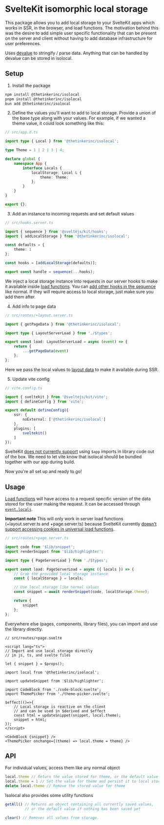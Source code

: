 # SvelteKit isomorphic local storage
This package allows you to add local storage to your SvelteKit apps which works in SSR, in the browser, and load functions. The motivation behind this was the desire to add simple user specific functionality that can be present on the server and client without having to add database infrastructure for user preferences.

Uses [devalue](https://github.com/Rich-Harris/devalue) to stringify / parse data. Anything that can be handled by devalue can be stored in isolocal.

## Setup
1. Install the package
```sh
npm install @thetinkerinc/isolocal
pnpm install @thetinkerinc/isolocal
bun add @thetinkerinc/isolocal
```

2. Define the values you'll want to add to local storage. Provide a union of the base type along with your values. For example, if we wanted a theme value, it could look something like this:
```ts
// src/app.d.ts

import type { Local } from '@thetinkerinc/isolocal';

type Theme = 1 | 2 | 3 | 4;

declare global {
	namespace App {
		interface Locals {
			localStorage: Local & {
				theme: Theme;
			};
		}
	}
}

export {};
```

3. Add an instance to incoming requests and set default values
```ts
// src/hooks.server.ts

import { sequence } from '@sveltejs/kit/hooks';
import { addLocalStorage } from '@thetinkerinc/isolocal';

const defaults = {
	theme: 1
};

const hooks = [addLocalStorage(defaults)];

export const handle = sequence(...hooks);
```
We inject a local storage instance into requests in our server hooks to make it available inside [load functions](https://svelte.dev/docs/kit/load). You can [add other hooks in the sequence](https://svelte.dev/docs/kit/@sveltejs-kit-hooks#sequence) like normal. If they will require access to local storage, just make sure you add them after.


4. Add info to page data
```ts
// src/routes/+layout.server.ts

import { getPageData } from '@thetinkerinc/isolocal';

import type { LayoutServerLoad } from './$types';

export const load: LayoutServerLoad = async (event) => {
	return {
		...getPageData(event)
	};
};
```
Here we pass the local values to [layout data](https://svelte.dev/docs/kit/load#Layout-data) to make it available during SSR.


5. Update vite config
```ts
// vite.config.ts

import { sveltekit } from '@sveltejs/kit/vite';
import { defineConfig } from 'vite';

export default defineConfig({
	ssr: {
		noExternal: ['@thetinkerinc/isolocal']
	},
	plugins: [
		sveltekit()
	]
});

```
SvelteKit [does not currently support](https://github.com/sveltejs/kit/issues/1485) using `$app` imports in library code out of the box. We need to let vite know that isolocal should be bundled together with our app during build.

Now you're all set up and ready to go!

## Usage
[Load functions](https://svelte.dev/docs/kit/load) will have access to a request specific version of the data stored for the user making the request. It can be accessed through [`event.locals`](https://svelte.dev/docs/kit/hooks#Server-hooks-locals).

**Important note** This will only work in server load functions (+layout.server.ts and +page.server.ts) because SvelteKit currently [doesn't support accessing cookies in universal load functions](https://github.com/sveltejs/kit/issues/11828).

```ts
// src/routes/+page.server.ts

import code from '$lib/snippet';
import renderSnippet from '$lib/highlighter';

import type { PageServerLoad } from './$types';

export const load: PageServerLoad = async ({ locals }) => {
	// Grab the provided local storage instance
	const { localStorage } = locals;

	// Use local storage like normal values
	const snippet = await renderSnippet(code, localStorage.theme);

	return {
		snippet
	};
};
```

Everywhere else (pages, components, library files), you can import and use the library directly.
```svelte
// src/routes/+page.svelte

<script lang="ts">
// Import and use local storage directly
// in js, ts, and svelte files

let { snippet } = $props();

import local from '@thetinkerinc/isolocal';

import updateSnippet from '$lib/highlighter';

import CodeBlock from './code-block.svelte';
import ThemePicker from './theme-picker.svelte';

$effect(()=>{
	// Local storage is reactive on the client
	// and can be used in $derived and $effect
	const html = updateSnippet(snippet, local.theme);
	snippet = html;
});
</script>

<CodeBlock {snippet} />
<ThemePicker onchange={(theme) => local.theme = theme} />
```


## API
For individual values, access them like any normal object
```ts
local.theme // Return the value stored for theme, or the default value if none has been set
local.theme = 1 // Set the value for theme and persist it to local storage
delete local.theme // Remove the stored value for theme
```

Isolocal also provides some utility functions
```ts
getAll() // Returns an object containing all currently saved values,
         // or the default value if nothing has been saved yet
```

```ts
clear() // Removes all values from storage.
```
